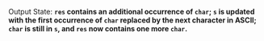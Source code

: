 Output State: **`res` contains an additional occurrence of `char`; `s` is updated with the first occurrence of `char` replaced by the next character in ASCII; `char` is still in `s`, and `res` now contains one more `char`.**